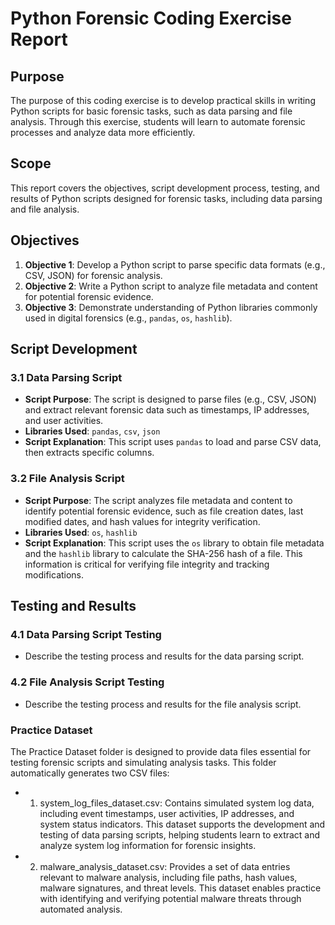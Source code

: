 # Python Forensic Coding Exercise Report

## Purpose
The purpose of this coding exercise is to develop practical skills in writing Python scripts for basic forensic tasks, such as data parsing and file analysis. Through this exercise, students will learn to automate forensic processes and analyze data more efficiently.

## Scope
This report covers the objectives, script development process, testing, and results of Python scripts designed for forensic tasks, including data parsing and file analysis.

## Objectives
1. **Objective 1**: Develop a Python script to parse specific data formats (e.g., CSV, JSON) for forensic analysis.
2. **Objective 2**: Write a Python script to analyze file metadata and content for potential forensic evidence.
3. **Objective 3**: Demonstrate understanding of Python libraries commonly used in digital forensics (e.g., `pandas`, `os`, `hashlib`).

## Script Development

### 3.1 Data Parsing Script
- **Script Purpose**: The script is designed to parse files (e.g., CSV, JSON) and extract relevant forensic data such as timestamps, IP addresses, and user activities.
- **Libraries Used**: `pandas`, `csv`, `json`
- **Script Explanation**: This script uses `pandas` to load and parse CSV data, then extracts specific columns.

### 3.2 File Analysis Script
- **Script Purpose**: The script analyzes file metadata and content to identify potential forensic evidence, such as file creation dates, last modified dates, and hash values for integrity verification.
- **Libraries Used**: `os`, `hashlib`
- **Script Explanation**: This script uses the `os` library to obtain file metadata and the `hashlib` library to calculate the SHA-256 hash of a file. This information is critical for verifying file integrity and tracking modifications.

## Testing and Results

### 4.1 Data Parsing Script Testing
- Describe the testing process and results for the data parsing script.

### 4.2 File Analysis Script Testing
- Describe the testing process and results for the file analysis script.

### Practice Dataset
The Practice Dataset folder is designed to provide data files essential for testing forensic scripts and simulating analysis tasks. This folder automatically generates two CSV files:

- 1. system_log_files_dataset.csv: Contains simulated system log data, including event timestamps, user activities, IP addresses, and system status indicators. This dataset supports the development and testing of data parsing scripts, helping students learn to extract and analyze system log information for forensic insights.

- 2. malware_analysis_dataset.csv: Provides a set of data entries relevant to malware analysis, including file paths, hash values, malware signatures, and threat levels. This dataset enables practice with identifying and verifying potential malware threats through automated analysis.
